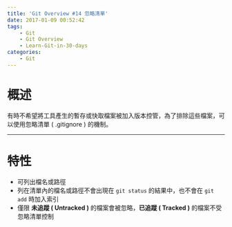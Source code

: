 ```yaml
---
title: 'Git Overview #14 忽略清單'
date: 2017-01-09 00:52:42
tags: 
    - Git
    - Git Overview
    - Learn-Git-in-30-days
categories:
    - Git
---
```

# 概述
有時不希望將工具產生的暫存或快取檔案被加入版本控管，為了排除這些檔案，可以使用忽略清單 ( .gitignore ) 的機制。

<!-- more -->

---

# 特性
- 可列出檔名或路徑
- 列在清單內的檔名或路徑不會出現在 `git status` 的結果中，也不會在 `git add` 時加入索引
- 僅限 **未追蹤 ( Untracked )** 的檔案會被忽略，**已追蹤 ( Tracked )** 的檔案不受忽略清單控制